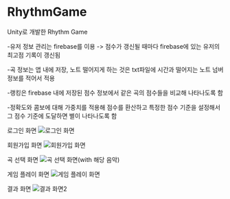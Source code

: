 # RhythmGame
Unity로 개발한 Rhythm Game

-유저 정보 관리는 firebase를 이용 -> 점수가 갱신될 때마다 firebase에 있는 유저의 최고점 기록이 갱신됨

-곡 정보는 앱 내에 저장, 노트 떨어지게 하는 것은 txt파일에 시간과 떨어지는 노트 넘버 정보를 적어서 적용

-랭킹은 firebase 내에 저장된 점수 정보에서 같은 곡의 점수들을 비교해 나타나도록 함

-정확도와 콤보에 대해 가중치를 적용해 점수를 환산하고 특정한 점수 기준을 설정해서 그 점수 기준에 도달하면 별이 나타나도록 함


로그인 화면
![로그인 화면](https://user-images.githubusercontent.com/41981548/75106234-874ae080-565d-11ea-8013-4d2cd0eb297b.JPG)

회원가입 화면
![회원가입 화면](https://user-images.githubusercontent.com/41981548/75106253-cf6a0300-565d-11ea-9af6-32c87600c45e.JPG)

곡 선택 화면
![곡 선택 화면(with 해당 음악)](https://user-images.githubusercontent.com/41981548/75106254-d1cc5d00-565d-11ea-9f70-3f6b8e26f4bd.JPG)

게임 플레이 화면
![게임 플레이 화면](https://user-images.githubusercontent.com/41981548/75106262-dabd2e80-565d-11ea-980d-5dc8a860615e.jpg)

결과 화면
![결과 화면2](https://user-images.githubusercontent.com/41981548/75106258-d729a780-565d-11ea-8c96-e886a499e38f.JPG)
